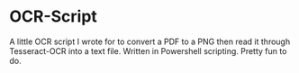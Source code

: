 # OCR-Script
A little OCR script I wrote for to convert a PDF to a PNG then read it through Tesseract-OCR into a text file. Written in Powershell scripting. Pretty fun to do.
